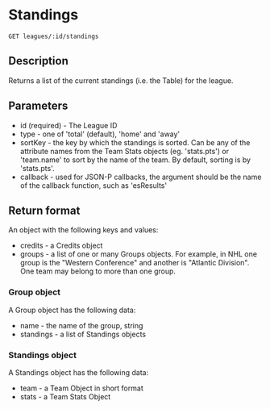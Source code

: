 # Standings

    GET leagues/:id/standings

## Description
Returns a list of the current standings (i.e. the Table) for the league. 

## Parameters
* id (required) - The League ID
* type - one of 'total' (default), 'home' and 'away' 
* sortKey - the key by which the standings is sorted. Can be any of the attribute names from the Team Stats objects (eg. 'stats.pts') or 'team.name' to sort by the name of the team. By default, sorting is by 'stats.pts'.   
* callback - used for JSON-P callbacks, the argument should be the name of the callback function, such as 'esResults' 

## Return format
An object with the following keys and values:
* credits - a Credits object
* groups - a list of one or many Groups objects. For example, in NHL one group is the "Western Conference" and another is "Atlantic Division". One team may belong to more than one group.  

### Group object
A Group object has the following data: 
* name - the name of the group, string
* standings - a list of Standings objects

### Standings object
A Standings object has the following data: 
* team - a Team Object in short format
* stats - a Team Stats Object  








 